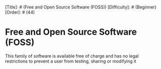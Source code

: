 [Title]: # (Free and Open Source Software (FOSS))
[Difficulty]: # (Beginner)
[Order]: # (44)

# Free and Open Source Software (FOSS)

This family of software is available free of charge and has no legal restrictions to prevent a user from testing, sharing or modifying it